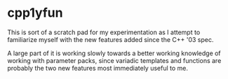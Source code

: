 # cpp1yfun

This is sort of a scratch pad for my experimentation as I attempt to familiarize myself with the new features added since the C++ '03 spec.

A large part of it is working slowly towards a better working knowledge of working with parameter packs, since variadic templates and functions are probably the two new features most immediately useful to me.
